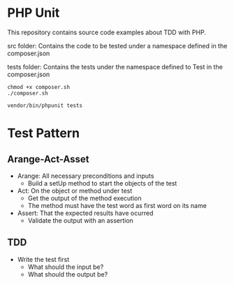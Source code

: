 # PHP Unit

This repository contains source code examples about TDD with PHP.

src folder:
Contains the code to be tested under a namespace defined in the composer.json

tests folder:
Contains the tests under the namespace defined to Test in the composer.json

```
chmod +x composer.sh
./composer.sh

vendor/bin/phpunit tests
```

# Test Pattern

## Arange-Act-Asset

* Arange: All necessary preconditions and inputs
    - Build a setUp method to start the objects of the test
* Act: On the object or method under test
    - Get the output of the method execution
    - The method must have the test word as first word on its name
* Assert: That the expected results have ocurred
    - Validate the output with an assertion

## TDD

* Write the test first
    - What should the input be?
    - What should the output be?
